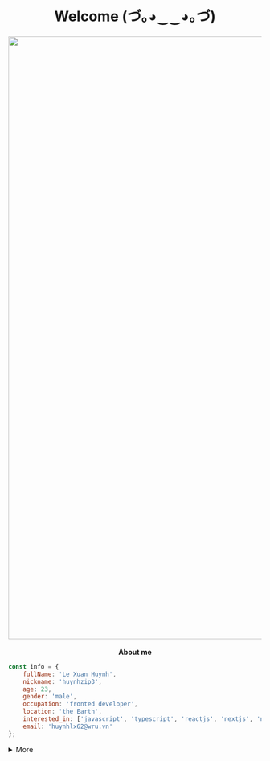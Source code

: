 <h1 align="center">Welcome (づ｡◕‿‿◕｡づ)</h1>

<div>
<img src="https://camo.githubusercontent.com/82291b0fe831bfc6781e07fc5090cbd0a8b912bb8b8d4fec0696c881834f81ac/68747470733a2f2f70726f626f742e6d656469612f394575424971676170492e676966" width="1200" height="3">

<img src="https://user-images.githubusercontent.com/38340757/183458665-78a0a05c-4973-4ae8-bbc9-84ed7ede13fe.png" width="1200">

<img src="https://camo.githubusercontent.com/82291b0fe831bfc6781e07fc5090cbd0a8b912bb8b8d4fec0696c881834f81ac/68747470733a2f2f70726f626f742e6d656469612f394575424971676170492e676966" width="1200" height="3">
</div>

**<p align="center">About me</p>**

```javascript
const info = {
	fullName: 'Le Xuan Huynh',
	nickname: 'huynhzip3',
	age: 23,
	gender: 'male',
	occupation: 'fronted developer',
	location: 'the Earth',
	interested_in: ['javascript', 'typescript', 'reactjs', 'nextjs', 'nodejs'],
	email: 'huynhlx62@wru.vn'
};
```

<!-- ![](https://komarev.com/ghpvc/?username=huynh12345678) -->

<details>
  <summary>More</summary>

<br>
<p align="center">
  <img src="https://static.wikia.nocookie.net/963a79fe-f806-4381-b09f-7dbadb109e09/scale-to-width/755">
</p>
	
## 📈 Stats 
<p align="center">
  <img src="https://github-stats-alpha.vercel.app/api/?username=huynh12345678">
<p>
	
## 🔥 Streak 
<p align="center">
<img src='http://github-readme-streak-stats.herokuapp.com/?user=huynh12345678&hide_border=true&theme=monokai'>
<p>

## 🌐 Most used languages 
<p align="center">
<img src='https://github-readme-stats.vercel.app/api/top-langs/?username=huynh12345678&theme=cobalt&&langs_count=6&hide_border=true'>
<p>

## 📊 Graph 
<p align="center">
<img src='https://activity-graph.herokuapp.com/graph?username=huynh12345678&theme=gotham&hide_border=true'>
<p>
	
## 💳 Dev Card 
<a href="https://app.daily.dev/Huynhzip3"><img src="https://api.daily.dev/devcards/67e4fdfb82c34e699b6a121833fb625d.png?r=i8e" width="400" alt="Lê Xuân Huynh's Dev Card"/></a>
<img src="https://readme-typing-svg.herokuapp.com?color=%2336BCF7&lines=I'm+Huynhzip3+-+A+frontend+developer" align="right">

## 🏆 Trophies 
[![Trophies](https://github-profile-trophy.vercel.app/?username=huynh12345678&margin-w=10&theme=discord&no-frame=true)](#) 

## 🔗 Links 
[![GitHub](https://img.shields.io/badge/github-%23121011.svg?style=for-the-badge&logo=github&logoColor=white)](https://github.com/Huynh12345678)
[![Discord](https://img.shields.io/badge/Discord-7289DA?style=for-the-badge&logo=discord&logoColor=white "Discord")](https://discord.com/users/905864303553445928)
[![Facebook](https://img.shields.io/badge/Facebook-1877F2?style=for-the-badge&logo=facebook&logoColor=white "Facebook")](https://www.facebook.com/xuanhuynh.le.54)
[![Homepage](https://img.shields.io/badge/Homepage-41BDF5?style=for-the-badge&logo=page&logoColor=white "Homepage")](https://huynh12345678.github.io/)
[![LinkedIn](https://img.shields.io/badge/LinkedIn-0077B5?style=for-the-badge&logo=linkedin&logoColor=white "LinkedIn")](https://www.linkedin.com/in/huynh-le-xuan-09b81b202/)

## 💻 Operating systems 
[![Windows](https://img.shields.io/badge/Windows-0078D6?style=for-the-badge&logo=windows&logoColor=white "Windows 10")](#)
[![macOS](https://img.shields.io/badge/mac%20os-000000?style=for-the-badge&logo=macos&logoColor=F0F0F0)](#)

## 📱 Devices 
![Lenovo Legion Y7000](https://img.shields.io/badge/Lenovo%20Legion%20Y7000-E2231A?style=for-the-badge&logo=lenovo&logoColor=white)
![iPhone 8 Plus](https://img.shields.io/badge/iPhone%208%20Plus-%23000000.svg?style=for-the-badge&logo=apple&logoColor=white)
![MacBook Pro](https://img.shields.io/badge/MacBook%20Pro-%23000000.svg?style=for-the-badge&logo=apple&logoColor=white)
![iPhone 13 Pro](https://img.shields.io/badge/iPhone%2013%20Pro-%23000000.svg?style=for-the-badge&logo=apple&logoColor=white)

## 🚀 Tools 

### IDEs and editors
[![Code](https://img.shields.io/badge/Code-007ACC?style=for-the-badge&logo=visual%20studio%20code&logoColor=white "Code")](https://code.visualstudio.com)
[![Sublime Text](https://img.shields.io/badge/Sublime_Text-FF9800?style=for-the-badge&logo=Sublime%20Text&logoColor=white "Sublime Text")](https://www.sublimetext.com)
[![Atom](https://img.shields.io/badge/Atom-%2366595C.svg?style=for-the-badge&logo=atom&logoColor=white)](https://atom.io/)
[![CodeSandbox](https://img.shields.io/badge/Codesandbox-040404?style=for-the-badge&logo=codesandbox&logoColor=DBDBDB)](https://codesandbox.io/) 
[![Vim](https://img.shields.io/badge/VIM-%2311AB00.svg?style=for-the-badge&logo=vim&logoColor=white)](https://www.vim.org/)
[![Neovim](https://img.shields.io/badge/NeoVim-%2357A143.svg?&style=for-the-badge&logo=neovim&logoColor=white)](https://neovim.io/)

### Browsers
[![Edge](https://img.shields.io/badge/Edge-0078D7?style=for-the-badge&logo=microsoft%20edge&logoColor=white "Microsoft Edge")](https://www.microsoft.com/edge)
[![Chrome](https://img.shields.io/badge/Chrome-4285F4?style=for-the-badge&logo=GoogleChrome&logoColor=white)](https://www.google.com/chrome/)
[![Opera](https://img.shields.io/badge/Opera-FF1B2D?style=for-the-badge&logo=Opera&logoColor=white)](https://www.opera.com/gx)

### Dev tools
[![Git](https://img.shields.io/badge/Git-F05032?style=for-the-badge&logo=git&logoColor=white "Git")](https://git-scm.com)
[![GitHub](https://img.shields.io/badge/github-%23121011.svg?style=for-the-badge&logo=github&logoColor=white)](https://github.com)

### Languages and frameworks
![HTML5](https://img.shields.io/badge/html5-%23E34F26.svg?style=for-the-badge&logo=html5&logoColor=white)
![CSS3](https://img.shields.io/badge/css3-%231572B6.svg?style=for-the-badge&logo=css3&logoColor=white)
![Bootstrap](https://img.shields.io/badge/bootstrap-%23563D7C.svg?style=for-the-badge&logo=bootstrap&logoColor=white)
![Material UI](https://img.shields.io/badge/materialui-%230081CB.svg?style=for-the-badge&logo=material-ui&logoColor=white)
![TailwindCSS](https://img.shields.io/badge/tailwindcss-%2338B2AC.svg?style=for-the-badge&logo=tailwind-css&logoColor=white)  
![SASS](https://img.shields.io/badge/SASS-hotpink.svg?style=for-the-badge&logo=SASS&logoColor=white)
![Express.js](https://img.shields.io/badge/express.js-%23404d59.svg?style=for-the-badge&logo=express&logoColor=%2361DAFB)
![Socket.io](https://img.shields.io/badge/Socket.io-black?style=for-the-badge&logo=socket.io&badgeColor=010101)
![JWT](https://img.shields.io/badge/JWT-black?style=for-the-badge&logo=JSON%20web%20tokens)  
[![JavaScript](https://img.shields.io/badge/JavaScript-F7DF1E?style=for-the-badge&logo=javascript&logoColor=black "JavaScript")](https://developer.mozilla.org/en-US/docs/Web/JavaScript)
[![TypeScript](https://img.shields.io/badge/TypeScript-3178C6?style=for-the-badge&logo=typescript&logoColor=white "TypeScript")](https://www.typescriptlang.org)
[![React](https://img.shields.io/badge/React-61DAFB?style=for-the-badge&logo=react&logoColor=black "React")](https://reactjs.org)
[![Next.js](https://img.shields.io/badge/Next.js-000000?style=for-the-badge&logo=next.js&logoColor=white "Next.js")](https://nextjs.org)
[![NodeJS](https://img.shields.io/badge/NodeJS-339933?style=for-the-badge&logo=node.js&logoColor=white "NodeJS")](https://nodejs.org)
	
### Databases
![Firebase](https://img.shields.io/badge/firebase-%23039BE5.svg?style=for-the-badge&logo=firebase)
![MongoDB](https://img.shields.io/badge/MongoDB-%234ea94b.svg?style=for-the-badge&logo=mongodb&logoColor=white)

</details>

<!---
Huynh12345678/Huynh12345678 is a ✨ special ✨ repository because its `README.md` (this file) appears on your GitHub profile.
You can click the Preview link to take a look at your changes.
--->

